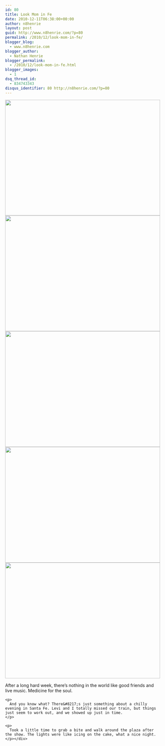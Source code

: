 ```yaml
---
id: 80
title: Look Mom in Fe
date: 2010-12-11T06:38:00+00:00
author: n8henrie
layout: post
guid: http://www.n8henrie.com/?p=80
permalink: /2010/12/look-mom-in-fe/
blogger_blog:
  - www.n8henrie.com
blogger_author:
  - Nathan Henrie
blogger_permalink:
  - /2010/12/look-mom-in-fe.html
blogger_images:
  - 1
dsq_thread_id:
  - 834743343
disqus_identifier: 80 http://n8henrie.com/?p=80
---
```

<div>
  <a href="{{ site.url }}/uploads/2012/09/p1841.jpg.scaled5001.jpg"><img src="{{ site.url }}/uploads/2012/09/p1841.jpg.scaled5001.jpg" width="500" height="373" /></a> <a href="{{ site.url }}/uploads/2012/09/p1871.jpg.scaled5001.jpg"><img src="{{ site.url }}/uploads/2012/09/p1871.jpg.scaled5001.jpg" width="500" height="373" /></a> <a href="{{ site.url }}/uploads/2012/09/p1951.jpg.scaled5001.jpg"><img src="{{ site.url }}/uploads/2012/09/p1951.jpg.scaled5001.jpg" width="500" height="373" /></a> <a href="{{ site.url }}/uploads/2012/09/p2061.jpg.scaled5001.jpg"><img src="{{ site.url }}/uploads/2012/09/p2061.jpg.scaled5001.jpg" width="500" height="373" /></a> <a href="{{ site.url }}/uploads/2012/09/p2101.jpg.scaled5001.jpg"><img src="{{ site.url }}/uploads/2012/09/p2101.jpg.scaled5001.jpg" width="500" height="373" /></a> 
  
  <p>
    After a long hard week, there&#8217;s nothing in the world like good friends and live music. Medicine for the soul. 
    
    <p>
      And you know what? There&#8217;s just something about a chilly evening in Santa Fe. Levi and I totally missed our train, but things just seem to work out, and we showed up just in time.
    </p>
    
    <p>
      Took a little time to grab a bite and walk around the plaza after the show. The lights were like icing on the cake, what a nice night.
    </p></div>